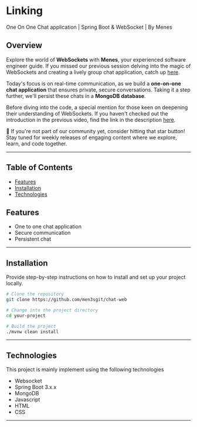 # Linking

One On One Chat application | Spring Boot & WebSocket | By Menes

## Overview

Explore the world of **WebSockets** with **Menes**, your experienced software engineer guide. If you missed our previous session delving into the magic of WebSockets and creating a lively group chat application, catch up [here](https://www.youtube.com/watch?v=7T-HnTE6v64&ab_channel=BoualiAli).

Today's focus is on real-time communication, as we build a **one-on-one chat application** that ensures private, secure conversations. Taking it a step further, we'll persist these chats in a **MongoDB database**.

Before diving into the code, a special mention for those keen on deepening their understanding of WebSockets. If you haven't checked out the introduction in the previous video, find the link in the description [here](https://www.youtube.com/watch?v=TywlS9iAZCM&t=808s&ab_channel=BoualiAli).

🔔 If you're not part of our community yet, consider hitting that star button! Stay tuned for weekly releases of engaging content where we explore, learn, and code together.

---


## Table of Contents

- [Features](#features)
- [Installation](#installation)
- [Technologies](#technologies)

## Features

- One to one chat application
- Secure communication
- Persistent chat

---

## Installation

Provide step-by-step instructions on how to install and set up your project locally.

```bash
# Clone the repository
git clone https://github.com/men3sgit/chat-web

# Change into the project directory
cd your-project

# Build the project
./mvnw clean install
```

---
## Technologies

This project is mainly implement using the following technologies

- Websocket
- Spring Boot 3.x.x
- MongoDB
- Javascript
- HTML
- CSS

---

